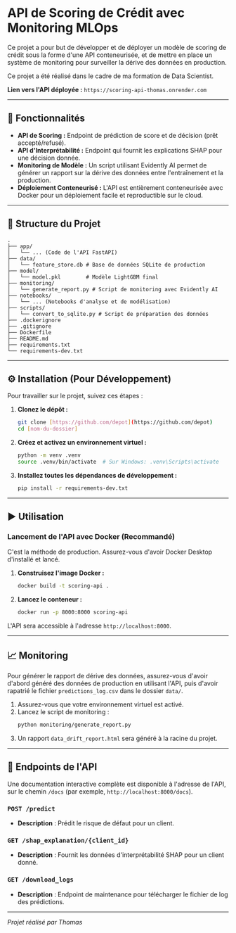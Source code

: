# API de Scoring de Crédit avec Monitoring MLOps

Ce projet a pour but de développer et de déployer un modèle de scoring de crédit sous la forme d'une API conteneurisée, et de mettre en place un système de monitoring pour surveiller la dérive des données en production.

Ce projet a été réalisé dans le cadre de ma formation de Data Scientist.

**Lien vers l'API déployée :** `https://scoring-api-thomas.onrender.com`

---

## 🚀 Fonctionnalités

* **API de Scoring :** Endpoint de prédiction de score et de décision (prêt accepté/refusé).
* **API d'Interprétabilité :** Endpoint qui fournit les explications SHAP pour une décision donnée.
* **Monitoring de Modèle :** Un script utilisant Evidently AI permet de générer un rapport sur la dérive des données entre l'entraînement et la production.
* **Déploiement Conteneurisé :** L'API est entièrement conteneurisée avec Docker pour un déploiement facile et reproductible sur le cloud.

---

## 📂 Structure du Projet
```
.
├── app/
│   └── ... (Code de l'API FastAPI)
├── data/
│   └── feature_store.db # Base de données SQLite de production
├── model/
│   └── model.pkl        # Modèle LightGBM final
├── monitoring/
│   └── generate_report.py # Script de monitoring avec Evidently AI
├── notebooks/
│   └── ... (Notebooks d'analyse et de modélisation)
├── scripts/
│   └── convert_to_sqlite.py # Script de préparation des données
├── .dockerignore
├── .gitignore
├── Dockerfile
├── README.md
├── requirements.txt
└── requirements-dev.txt
```


---

## ⚙️ Installation (Pour Développement)

Pour travailler sur le projet, suivez ces étapes :

1.  **Clonez le dépôt :**
    ```bash
    git clone [https://github.com/depot](https://github.com/depot)
    cd [nom-du-dossier]
    ```

2.  **Créez et activez un environnement virtuel :**
    ```bash
    python -m venv .venv
    source .venv/bin/activate  # Sur Windows: .venv\Scripts\activate
    ```

3.  **Installez toutes les dépendances de développement :**
    ```bash
    pip install -r requirements-dev.txt
    ```

---

## ▶️ Utilisation

### Lancement de l'API avec Docker (Recommandé)

C'est la méthode de production. Assurez-vous d'avoir Docker Desktop d'installé et lancé.

1.  **Construisez l'image Docker :**
    ```bash
    docker build -t scoring-api .
    ```

2.  **Lancez le conteneur :**
    ```bash
    docker run -p 8000:8000 scoring-api
    ```
L'API sera accessible à l'adresse `http://localhost:8000`.

---
## 📈 Monitoring

Pour générer le rapport de dérive des données, assurez-vous d'avoir d'abord généré des données de production en utilisant l'API, puis d'avoir rapatrié le fichier `predictions_log.csv` dans le dossier `data/`.

1.  Assurez-vous que votre environnement virtuel est activé.
2.  Lancez le script de monitoring :
    ```bash
    python monitoring/generate_report.py
    ```
3.  Un rapport `data_drift_report.html` sera généré à la racine du projet.

---

## 📖 Endpoints de l'API

Une documentation interactive complète est disponible à l'adresse de l'API, sur le chemin `/docs` (par exemple, `http://localhost:8000/docs`).

### `POST /predict`
* **Description** : Prédit le risque de défaut pour un client.

### `GET /shap_explanation/{client_id}`
* **Description** : Fournit les données d'interprétabilité SHAP pour un client donné.

### `GET /download_logs`
* **Description** : Endpoint de maintenance pour télécharger le fichier de log des prédictions.

---
*Projet réalisé par Thomas*
